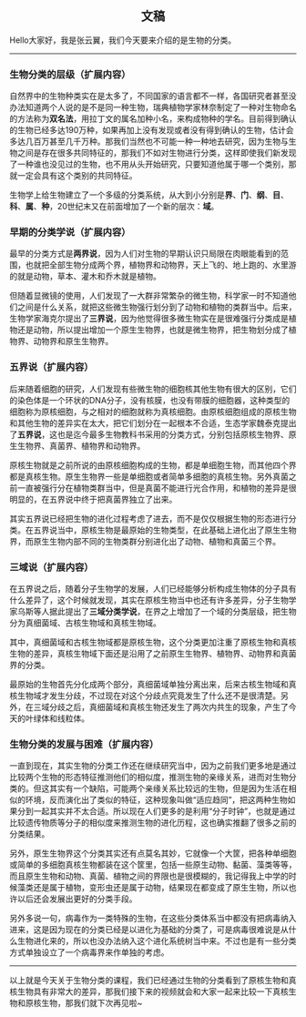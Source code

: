 <h2 align = "center">文稿</h2>

Hello大家好，我是张云翼，我们今天要来介绍的是生物的分类。

----

### 生物分类的层级（扩展内容）

自然界中的生物种类实在是太多了，不同国家的语言都不一样，各国研究者甚至没办法知道两个人说的是不是同一种生物，瑞典植物学家林奈制定了一种对生物命名的方法称为**双名法**，用拉丁文的属名加种小名，来构成物种的学名。目前得到确认的生物已经多达190万种，如果再加上没有发现或者没有得到确认的生物，估计会多达几百万甚至几千万种。那我们当然也不可能一种一种地去研究，因为生物与生物之间是存在很多共同特征的，那我们不如对生物进行分类，这样即使我们新发现了一种谁也没见过的生物，也不用从头开始研究，只要知道他属于哪一个类别，那就一定会具有这个类别的共同特征。

生物学上给生物建立了一个多级的分类系统，从大到小分别是**界**、**门**、**纲**、**目**、**科**、**属**、**种**，20世纪末又在前面增加了一个新的层次：**域**。

### 早期的分类学说（扩展内容）

最早的分类方式是**两界说**，因为人们对生物的早期认识只局限在肉眼能看到的范围，也就把全部生物分成两个界，植物界和动物界，天上飞的、地上跑的、水里游的就是动物，草本、灌木和乔木就是植物。

但随着显微镜的使用，人们发现了一大群非常繁杂的微生物，科学家一时不知道他们之间是什么关系，就把这些微生物强行划分到了动物和植物的类群当中。后来，生物学家海克尔提出了**三界说**，因为他觉得很多微生物实在是很难强行分类成是植物还是动物，所以提出增加一个原生生物界，也就是微生物界，把生物划分成了植物界、动物界和原生生物界。

### 五界说（扩展内容）

后来随着细胞的研究，人们发现有些微生物的细胞核其他生物有很大的区别，它们的染色体是一个环状的DNA分子，没有核膜，也没有带膜的细胞器，这种类型的细胞称为原核细胞，与之相对的细胞就称为真核细胞。由原核细胞组成的原核生物和其他生物的差异实在太大，把它们划分在一起根本不合适，生态学家魏泰克提出了**五界说**，这也是迄今最多生物教科书采用的分类方式，分别包括原核生物界、原生生物界、真菌界、植物界和动物界。

原核生物就是之前所说的由原核细胞构成的生物，都是单细胞生物，而其他四个界都是真核生物。原生生物界一些是单细胞或者简单多细胞的真核生物。另外真菌之前一直被强行分在植物类群当中，但是真菌不能进行光合作用，和植物的差异是很明显的，在五界说中终于把真菌界独立了出来。

其实五界说已经把生物的进化过程考虑了进去，而不是仅仅根据生物的形态进行分类。在五界说当中，原核生物是最原始的生物类型，在此基础上进化出了原生生物界，而原生生物内部不同的生物类群分别进化出了动物、植物和真菌三个界。

### 三域说（扩展内容）

在五界说之后，随着分子生物学的发展，人们已经能够分析构成生物体的分子具有什么差异了，这个时候就发现，其实在原核生物当中也还有许多差异，分子生物学家乌斯等人据此提出了**三域分类学说**，在界之上增加了一个域的分类层级，把生物分为真细菌域、古核生物域和真核生物域。

其中，真细菌域和古核生物域都是原核生物，这个分类更加注重了原核生物和真核生物的差异，真核生物域下面还是沿用了之前原生生物界、植物界、动物界和真菌界的分类。

最原始的生物首先分化成两个部分，真细菌域单独分离出来，后来古核生物域和真核生物域才发生分歧，不过现在对这个分歧点究竟发生了什么还不是很清楚。另外，在三域分歧之后，真细菌域和真核生物还发生了两次内共生的现象，产生了今天的叶绿体和线粒体。

### 生物分类的发展与困难（扩展内容）

一直到现在，其实生物的分类工作还在继续研究当中，因为之前我们更多地是通过比较两个生物的形态特征推测他们的相似度，推测生物的亲缘关系，进而对生物分类的。但这其实有一个缺陷，可能两个亲缘关系比较远的生物，但是因为生活在相似的环境，反而演化出了类似的特征，这种现象叫做“适应趋同”，把这两种生物如果分到一起其实并不太合适。所以现在人们更多的是利用“分子时钟”，也就是通过比较遗传物质等分子的相似度来推测生物的进化历程，这也确实推翻了很多之前的分类结果。

另外，原生生物界这个分类其实还有点莫名其妙，它就像一个大筐，把各种单细胞或简单的多细胞真核生物都装在这个筐里，包括一些原生动物、黏菌、藻类等等，而且原生生物和动物、真菌、植物之间的界限也是很模糊的，我记得我上中学的时候藻类还是属于植物，变形虫还是属于动物，结果现在都变成了原生生物，所以也许以后还会发展出更好的分类手段。

另外多说一句，病毒作为一类特殊的生物，在这些分类体系当中都没有把病毒纳入进来，这是因为现在的分类已经是以进化为基础的分类了，可是病毒很难说是从什么生物进化来的，所以也没办法纳入这个进化系统树当中来。不过也是有一些分类方式单独设立了一个病毒界来作单独的考虑。

----

以上就是今天关于生物分类的课程，我们已经通过生物的分类看到了原核生物和真核生物具有非常大的差异，那我们接下来的视频就会和大家一起来比较一下真核生物和原核生物，那我们就下次再见啦~